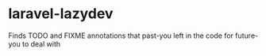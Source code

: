 # laravel-lazydev
Finds TODO and FIXME annotations that past-you left in the code for future-you to deal with
